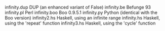 infinity.dup		DUP (an enhanced variant of False)
infinity.be			Befunge 93
infinity.pl			Perl
infinity.boo		Boo 0.9.5.1
infinity.py			Python (identical with the Boo version)
infinity2.hs		Haskell, using an infinite range
infinity.hs			Haskell, using the 'repeat' function
infinity3.hs		Haskell, using the 'cycle' function
